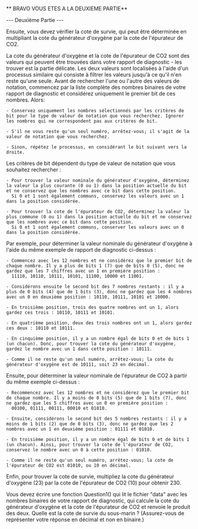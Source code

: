 ** BRAVO VOUS ETES A LA DEUXIEME PARTIE**


--- Deuxième Partie ---

Ensuite, vous devez vérifier la cote de survie, qui peut être déterminée en multipliant la cote du générateur d'oxygène par la cote de l'épurateur de CO2.

La cote du générateur d'oxygène et la cote de l'épurateur de CO2 sont des valeurs qui peuvent être trouvées dans votre rapport de diagnostic - les trouver est la partie délicate. 
Les deux valeurs sont localisées à l'aide d'un processus similaire qui consiste à filtrer les valeurs jusqu'à ce qu'il n'en reste qu'une seule. Avant de rechercher l'une ou l'autre des valeurs de notation, 
commencez par la liste complète des nombres binaires de votre rapport de diagnostic et considérez uniquement le premier bit de ces nombres. Alors:

    - Conservez uniquement les nombres sélectionnés par les critères de bit pour le type de valeur de notation que vous recherchez. Ignorer les nombres qui ne correspondent pas aux critères de bit.
    
    - S'il ne vous reste qu'un seul numéro, arrêtez-vous; il s'agit de la valeur de notation que vous recherchez.
    
    - Sinon, répétez le processus, en considérant le bit suivant vers la droite.

Les critères de bit dépendent du type de valeur de notation que vous souhaitez rechercher :

    - Pour trouver la valeur nominale du générateur d'oxygène, déterminez la valeur la plus courante (0 ou 1) dans la position actuelle du bit et ne conservez que les nombres avec ce bit dans cette position. 
      Si 0 et 1 sont également communs, conservez les valeurs avec un 1 dans la position considérée.

    - Pour trouver la cote de l'épurateur de CO2, déterminez la valeur la plus commune (0 ou 1) dans la position actuelle du bit et ne conservez que les nombres avec ce bit dans cette position. 
      Si 0 et 1 sont également communs, conserver les valeurs avec un 0 dans la position considérée.

Par exemple, pour déterminer la valeur nominale du générateur d'oxygène à l'aide du même exemple de rapport de diagnostic ci-dessus :

    - Commencez avec les 12 nombres et ne considérez que le premier bit de chaque nombre. Il y a plus de bits 1 (7) que de bits 0 (5), donc ne gardez que les 7 chiffres avec un 1 en première position : 
      11110, 10110, 10111, 10101, 11100, 10000 et 11001.

    - Considérons ensuite le second bit des 7 nombres restants : il y a plus de 0 bits (4) que de 1 bits (3), donc ne gardez que les 4 nombres avec un 0 en deuxième position : 10110, 10111, 10101 et 10000.

    - En troisième position, trois des quatre nombres ont un 1, alors gardez ces trois : 10110, 10111 et 10101.

    - En quatrième position, deux des trois nombres ont un 1, alors gardez ces deux : 10110 et 10111.

    - En cinquième position, il y a un nombre égal de bits 0 et de bits 1 (un chacun). Donc, pour trouver la cote du générateur d'oxygène, gardez le nombre avec un 1 dans cette position : 10111.
    
    - Comme il ne reste qu'un seul numéro, arrêtez-vous; la cote du générateur d'oxygène est de 10111, soit 23 en décimal.

Ensuite, pour déterminer la valeur nominale de l'épurateur de CO2 à partir du même exemple ci-dessus :

    - Recommencez avec les 12 nombres et ne considérez que le premier bit de chaque nombre. Il y a moins de 0 bits (5) que de 1 bits (7), donc ne gardez que les 5 chiffres avec un 0 en première position : 
      00100, 01111, 00111, 00010 et 01010.

    - Ensuite, considérons le second bit des 5 nombres restants : il y a moins de 1 bits (2) que de 0 bits (3), donc ne gardez que les 2 nombres avec un 1 en deuxième position : 01111 et 01010.

    - En troisième position, il y a un nombre égal de bits 0 et de bits 1 (un chacun). Ainsi, pour trouver la cote de l'épurateur de CO2, conservez le nombre avec un 0 à cette position : 01010.

    - Comme il ne reste qu'un seul numéro, arrêtez-vous; la cote de l'épurateur de CO2 est 01010, ou 10 en décimal.

Enfin, pour trouver la cote de survie, multipliez la cote du générateur d'oxygène (23) par la cote de l'épurateur de CO2 (10) pour obtenir 230.

Vous devez écrire une fonction Question1() qui lit le fichier "data" avec les nombres binaires de votre rapport de diagnostic, qui calcule la cote du générateur d'oxygène et la cote de l'épurateur de CO2 et renvoie le produit des deux. 
Quelle est la cote de survie du sous-marin ? (Assurez-vous de représenter votre réponse en décimal et non en binaire.)
